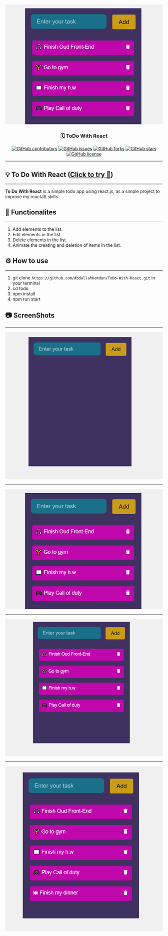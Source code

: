 <p align="center">
  <a href="" rel="noopener">
 <img  src="https://github.com/AbdallahHemdan/ToDo-With-React/blob/master/screenshots/3.png" alt="ToDo logo"></a>
</p>

<h3 align="center">🗓 ToDo With React</h3>
<div align="center">

[![GitHub contributors](https://img.shields.io/github/contributors/AbdallahHemdan/ToDo-With-React)](https://github.com/AbdallahHemdan/ToDo-With-React/contributors)
[![GitHub issues](https://img.shields.io/github/issues/AbdallahHemdan/ToDo-With-React)](https://github.com/AbdallahHemdan/ToDo-With-React/issues)
[![GitHub forks](https://img.shields.io/github/forks/AbdallahHemdan/ToDo-With-React)](https://github.com/AbdallahHemdan/ToDo-With-React/network)
[![GitHub stars](https://img.shields.io/github/stars/AbdallahHemdan/ToDo-With-React)](https://github.com/AbdallahHemdan/ToDo-With-React/stargazers)
[![GitHub license](https://img.shields.io/github/license/AbdallahHemdan/ToDo-With-React)](https://github.com/AbdallahHemdan/ToDo-With-React/blob/master/LICENSE)

</div>

---
## 💡 To Do With React ([Click to try 🚀](https://abdallahhemdan.github.io/ToDo-With-React/))
------------------------------------------------------------------------------------------------------

**To Do With React** is a simple todo app using react.js, as a simple project to improve my reactJS skills..

## 👀 Functionalites
------------------

1. Add elements to the list.
2. Edit elements in the list.
3. Delete elements in the list.
4. Animate the creating and deletion of items in the list.

## ⚙ How to use
------------------

1. git clone ```https://github.com/AbdallahHemdan/ToDo-With-React.git``` in your terminal
2. cd todo
3. npm install
4. npm run start

## 📷 ScreenShots 
-------------------

<div align="center">
  
<img src="https://github.com/AbdallahHemdan/ToDo-With-React/blob/master/screenshots/5.png">
<hr>
<img src="https://github.com/AbdallahHemdan/ToDo-With-React/blob/master/screenshots/3.png">
<hr>
<img src="https://github.com/AbdallahHemdan/ToDo-With-React/blob/master/screenshots/4.png">
<hr>
<img src="https://github.com/AbdallahHemdan/ToDo-With-React/blob/master/screenshots/6.png">

</div>

